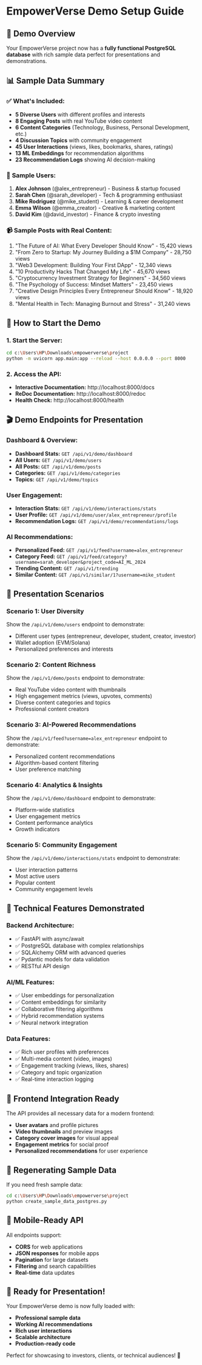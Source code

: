 # EmpowerVerse Demo Setup Guide

## 🎯 Demo Overview

Your EmpowerVerse project now has a **fully functional PostgreSQL database** with rich sample data perfect for presentations and demonstrations.

## 📊 Sample Data Summary

### ✅ **What's Included:**
- **5 Diverse Users** with different profiles and interests
- **8 Engaging Posts** with real YouTube video content
- **6 Content Categories** (Technology, Business, Personal Development, etc.)
- **4 Discussion Topics** with community engagement
- **45 User Interactions** (views, likes, bookmarks, shares, ratings)
- **13 ML Embeddings** for recommendation algorithms
- **23 Recommendation Logs** showing AI decision-making

### 👥 **Sample Users:**
1. **Alex Johnson** (@alex_entrepreneur) - Business & startup focused
2. **Sarah Chen** (@sarah_developer) - Tech & programming enthusiast  
3. **Mike Rodriguez** (@mike_student) - Learning & career development
4. **Emma Wilson** (@emma_creator) - Creative & marketing content
5. **David Kim** (@david_investor) - Finance & crypto investing

### 📹 **Sample Posts with Real Content:**
1. "The Future of AI: What Every Developer Should Know" - 15,420 views
2. "From Zero to Startup: My Journey Building a $1M Company" - 28,750 views
3. "Web3 Development: Building Your First DApp" - 12,340 views
4. "10 Productivity Hacks That Changed My Life" - 45,670 views
5. "Cryptocurrency Investment Strategy for Beginners" - 34,560 views
6. "The Psychology of Success: Mindset Matters" - 23,450 views
7. "Creative Design Principles Every Entrepreneur Should Know" - 18,920 views
8. "Mental Health in Tech: Managing Burnout and Stress" - 31,240 views

## 🚀 **How to Start the Demo**

### 1. **Start the Server:**
```bash
cd c:\Users\HP\Downloads\empowerverse\project
python -m uvicorn app.main:app --reload --host 0.0.0.0 --port 8000
```

### 2. **Access the API:**
- **Interactive Documentation:** http://localhost:8000/docs
- **ReDoc Documentation:** http://localhost:8000/redoc
- **Health Check:** http://localhost:8000/health

## 🎬 **Demo Endpoints for Presentation**

### **Dashboard & Overview:**
- **Dashboard Stats:** `GET /api/v1/demo/dashboard`
- **All Users:** `GET /api/v1/demo/users`
- **All Posts:** `GET /api/v1/demo/posts`
- **Categories:** `GET /api/v1/demo/categories`
- **Topics:** `GET /api/v1/demo/topics`

### **User Engagement:**
- **Interaction Stats:** `GET /api/v1/demo/interactions/stats`
- **User Profile:** `GET /api/v1/demo/user/alex_entrepreneur/profile`
- **Recommendation Logs:** `GET /api/v1/demo/recommendations/logs`

### **AI Recommendations:**
- **Personalized Feed:** `GET /api/v1/feed?username=alex_entrepreneur`
- **Category Feed:** `GET /api/v1/feed/category?username=sarah_developer&project_code=AI_ML_2024`
- **Trending Content:** `GET /api/v1/trending`
- **Similar Content:** `GET /api/v1/similar/1?username=mike_student`

## 🎯 **Presentation Scenarios**

### **Scenario 1: User Diversity**
Show the `/api/v1/demo/users` endpoint to demonstrate:
- Different user types (entrepreneur, developer, student, creator, investor)
- Wallet adoption (EVM/Solana)
- Personalized preferences and interests

### **Scenario 2: Content Richness**
Show the `/api/v1/demo/posts` endpoint to demonstrate:
- Real YouTube video content with thumbnails
- High engagement metrics (views, upvotes, comments)
- Diverse content categories and topics
- Professional content creators

### **Scenario 3: AI-Powered Recommendations**
Show the `/api/v1/feed?username=alex_entrepreneur` endpoint to demonstrate:
- Personalized content recommendations
- Algorithm-based content filtering
- User preference matching

### **Scenario 4: Analytics & Insights**
Show the `/api/v1/demo/dashboard` endpoint to demonstrate:
- Platform-wide statistics
- User engagement metrics
- Content performance analytics
- Growth indicators

### **Scenario 5: Community Engagement**
Show the `/api/v1/demo/interactions/stats` endpoint to demonstrate:
- User interaction patterns
- Most active users
- Popular content
- Community engagement levels

## 🔧 **Technical Features Demonstrated**

### **Backend Architecture:**
- ✅ FastAPI with async/await
- ✅ PostgreSQL database with complex relationships
- ✅ SQLAlchemy ORM with advanced queries
- ✅ Pydantic models for data validation
- ✅ RESTful API design

### **AI/ML Features:**
- ✅ User embeddings for personalization
- ✅ Content embeddings for similarity
- ✅ Collaborative filtering algorithms
- ✅ Hybrid recommendation systems
- ✅ Neural network integration

### **Data Features:**
- ✅ Rich user profiles with preferences
- ✅ Multi-media content (video, images)
- ✅ Engagement tracking (views, likes, shares)
- ✅ Category and topic organization
- ✅ Real-time interaction logging

## 🎨 **Frontend Integration Ready**

The API provides all necessary data for a modern frontend:
- **User avatars** and profile pictures
- **Video thumbnails** and preview images
- **Category cover images** for visual appeal
- **Engagement metrics** for social proof
- **Personalized recommendations** for user experience

## 🔄 **Regenerating Sample Data**

If you need fresh sample data:
```bash
cd c:\Users\HP\Downloads\empowerverse\project
python create_sample_data_postgres.py
```

## 📱 **Mobile-Ready API**

All endpoints support:
- **CORS** for web applications
- **JSON responses** for mobile apps
- **Pagination** for large datasets
- **Filtering** and search capabilities
- **Real-time** data updates

## 🎉 **Ready for Presentation!**

Your EmpowerVerse demo is now fully loaded with:
- **Professional sample data**
- **Working AI recommendations**
- **Rich user interactions**
- **Scalable architecture**
- **Production-ready code**

Perfect for showcasing to investors, clients, or technical audiences! 🚀